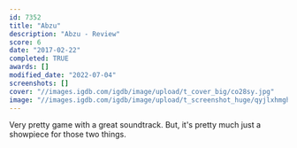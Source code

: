 ```yaml
---
id: 7352
title: "Abzu"
description: "Abzu - Review"
score: 6
date: "2017-02-22"
completed: TRUE
awards: []
modified_date: "2022-07-04"
screenshots: []
cover: "//images.igdb.com/igdb/image/upload/t_cover_big/co28sy.jpg"
image: "//images.igdb.com/igdb/image/upload/t_screenshot_huge/qyjlxhmghgdwyur7ptk3.jpg"
---
```

Very pretty game with a great soundtrack. But, it's pretty much just a showpiece for those two things.
